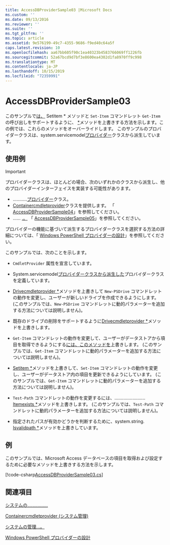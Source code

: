 ```yaml
---
title: AccessDBProviderSample03 |Microsoft Docs
ms.custom: ''
ms.date: 09/13/2016
ms.reviewer: ''
ms.suite: ''
ms.tgt_pltfrm: ''
ms.topic: article
ms.assetid: 9e576199-49c7-4355-9686-f9ed40c64a5f
caps.latest.revision: 10
ms.openlocfilehash: aa67bb605f90c1ea40323b4583766069ff1226fb
ms.sourcegitcommit: 52a67bcd9d7bf3e8600ea4302d1fa8970ff9c998
ms.translationtype: MT
ms.contentlocale: ja-JP
ms.lasthandoff: 10/15/2019
ms.locfileid: "72359991"
---
```

# <a name="accessdbprovidersample03"></a>AccessDBProviderSample03

このサンプルで[は、](/dotnet/api/System.Management.Automation.Provider.ItemCmdletProvider.GetItem) Setitem * メソッドと `Set-Item` コマンドレット `Get-Item` の呼び出しをサポートするように、 [*](/dotnet/api/System.Management.Automation.Provider.ItemCmdletProvider.SetItem)メソッドを上書きする方法を示します。この例では、これらのメソッドをオーバーライドします。 このサンプルのプロバイダークラスは、system.servicemodel[プロバイダー](/dotnet/api/System.Management.Automation.Provider.ItemCmdletProvider)クラスから派生しています。

## <a name="demonstrates"></a>使用例

> [!IMPORTANT]
> プロバイダークラスは、ほとんどの場合、次のいずれかのクラスから派生し、他のプロバイダーインターフェイスを実装する可能性があります。
>
> -   ...........[プロバイダー](/dotnet/api/System.Management.Automation.Provider.ItemCmdletProvider)クラス。
> -   [Containercmdletprovider](/dotnet/api/System.Management.Automation.Provider.ContainerCmdletProvider)クラスを提供します。 「 [AccessDBProviderSample04](./accessdbprovidersample04.md)」を参照してください。
> -   ...... [.。](/dotnet/api/System.Management.Automation.Provider.NavigationCmdletProvider) 「 [AccessDBProviderSample05](./accessdbprovidersample05.md)」を参照してください。
>
> プロバイダーの機能に基づいて派生するプロバイダークラスを選択する方法の詳細については、「 [Windows PowerShell プロバイダーの設計](./provider-types.md)」を参照してください。

このサンプルでは、次のことを示します。

- `CmdletProvider` 属性を宣言しています。

- System.servicemodel[プロバイダークラスから派生した](/dotnet/api/System.Management.Automation.Provider.ItemCmdletProvider)プロバイダークラスを定義しています。

- [Drivecmdletprovider *](/dotnet/api/System.Management.Automation.Provider.DriveCmdletProvider.NewDrive)メソッドを上書きして `New-PSDrive` コマンドレットの動作を変更し、ユーザーが新しいドライブを作成できるようにします。 (このサンプルでは、`New-PSDrive` コマンドレットに動的パラメーターを追加する方法については説明しません)。

- 既存のドライブの削除をサポートするように[Drivecmdletprovider *](/dotnet/api/System.Management.Automation.Provider.DriveCmdletProvider.RemoveDrive)メソッドを上書きします。

- `Get-Item` コマンドレットの動作を変更して、ユーザーがデータストアから項目を取得できるようにする[には、このメソッドを](/dotnet/api/System.Management.Automation.Provider.ItemCmdletProvider.GetItem)上書きします。 (このサンプルでは、`Get-Item` コマンドレットに動的パラメーターを追加する方法については説明しません)。

- [Setitem *](/dotnet/api/System.Management.Automation.Provider.ItemCmdletProvider.SetItem)メソッドを上書きして、`Set-Item` コマンドレットの動作を変更し、ユーザーがデータストア内の項目を更新できるようにしています。 (このサンプルでは、`Get-Item` コマンドレットに動的パラメーターを追加する方法については説明しません)。

- `Test-Path` コマンドレットの動作を変更するには、........................ [Itemexists *](/dotnet/api/System.Management.Automation.Provider.ItemCmdletProvider.ItemExists)メソッドを上書きします。 (このサンプルでは、`Test-Path` コマンドレットに動的パラメーターを追加する方法については説明しません)。

- 指定されたパスが有効かどうかを判断するために、system.string. [Isvalidpath *](/dotnet/api/System.Management.Automation.Provider.ItemCmdletProvider.IsValidPath)メソッドを上書きしています。

## <a name="example"></a>例

このサンプルでは、Microsoft Access データベースの項目を取得および設定するために必要なメソッドを上書きする方法を示します。

[!code-csharp[AccessDBProviderSample03.cs](../../../../powershell-sdk-samples/SDK-2.0/csharp/AccessDBProviderSample06/AccessDBProviderSample06.cs#L11-L976 "AccessDBProviderSample03.cs")]

## <a name="see-also"></a>関連項目

[システムの................](/dotnet/api/System.Management.Automation.Provider.ItemCmdletProvider)

[Containercmdletprovider (システム管理)](/dotnet/api/System.Management.Automation.Provider.ContainerCmdletProvider)

[システムの管理...。](/dotnet/api/System.Management.Automation.Provider.NavigationCmdletProvider)

[Windows PowerShell プロバイダーの設計](./provider-types.md)
